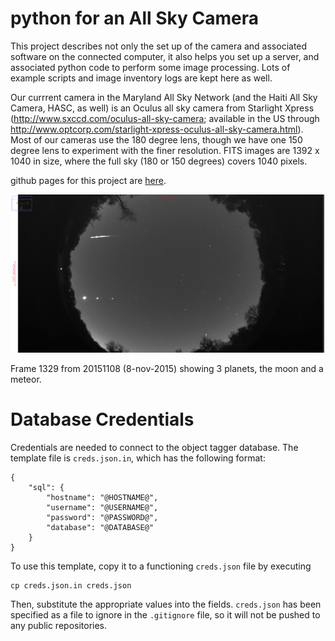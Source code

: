 python for an All Sky Camera
============================

This project describes not only the set up of the camera and
associated software on the connected computer, it also helps you set
up a server, and associated python code to perform some image
processing. Lots of example scripts and image inventory logs are kept
here as well.

Our currrent camera in the Maryland All Sky Network (and
the Haiti All Sky Camera, HASC, as well) is an Oculus all sky camera from
Starlight Xpress
(http://www.sxccd.com/oculus-all-sky-camera; available in the US through http://www.optcorp.com/starlight-xpress-oculus-all-sky-camera.html). Most
of our cameras use the 180 degree lens, though we have one  150 degree lens to
experiment with the finer resolution. FITS images are
1392 x 1040 in size, where the full sky (180 or 150 degrees) covers
1040 pixels.

github pages for this project are [here](https://teuben.github.io/pyASC/).

![Example allsky image](20151108_1323.png "fireball and moon and three planets, venus, mars (dim) and jupiter")

Frame 1329 from 20151108 (8-nov-2015) showing 3 planets, the moon and a meteor.

# Database Credentials

Credentials are needed to connect to the object tagger database. The template file is
`creds.json.in`, which has the following format:

    {
        "sql": {
            "hostname": "@HOSTNAME@",
            "username": "@USERNAME@",
            "password": "@PASSWORD@",
            "database": "@DATABASE@"
        }
    }

To use this template, copy it to a functioning `creds.json` file by executing 

    cp creds.json.in creds.json

Then, substitute the appropriate values into the fields. `creds.json` has been specified as a file to ignore
in the `.gitignore` file, so it will not be pushed to any public repositories.

